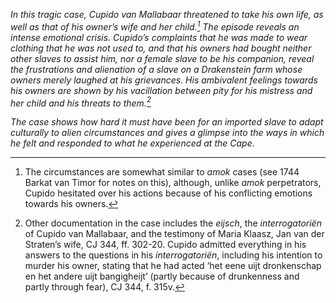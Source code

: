 *In this tragic case, Cupido van Mallabaar threatened to take his own life, as well as that of his owner’s wife and her child.[^1] The episode reveals an intense emotional crisis. Cupido’s complaints that he was made to wear clothing that he was not used to, and that his owners had bought neither other slaves to assist him, nor a female slave to be his companion, reveal the frustrations and alienation of a slave on a Drakenstein farm whose owners merely laughed at his grievances. His ambivalent feelings towards his owners are shown by his vacillation between pity for his mistress and her child and his threats to them.[^2]*

*The case shows how hard it must have been for an imported slave to adapt culturally to alien circumstances and gives a glimpse into the ways in which he felt and responded to what he experienced at the Cape.*

[^1]: The circumstances are somewhat similar to *amok* cases (see 1744 Barkat van Timor for notes on this), although, unlike *amok* perpetrators, Cupido hesitated over his actions because of his conflicting emotions towards his owners.

[^2]: Other documentation in the case includes the *eijsch*, the *interrogatoriën* of Cupido van Mallabaar, and the testimony of Maria Klaasz, Jan van der Straten’s wife, CJ 344, ff. 302-20. Cupido admitted everything in his answers to the questions in his *interrogatoriën*, including his intention to murder his owner, stating that he had acted ‘het eene uijt dronkenschap en het andere uijt bangigheijt’ (partly because of drunkenness and partly through fear), CJ 344, f. 315v.